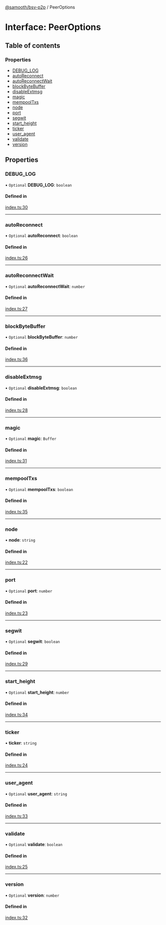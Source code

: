 [@samooth/bsv-p2p](../README.md) / PeerOptions

# Interface: PeerOptions

## Table of contents

### Properties

- [DEBUG\_LOG](PeerOptions.md#debug_log)
- [autoReconnect](PeerOptions.md#autoreconnect)
- [autoReconnectWait](PeerOptions.md#autoreconnectwait)
- [blockByteBuffer](PeerOptions.md#blockbytebuffer)
- [disableExtmsg](PeerOptions.md#disableextmsg)
- [magic](PeerOptions.md#magic)
- [mempoolTxs](PeerOptions.md#mempooltxs)
- [node](PeerOptions.md#node)
- [port](PeerOptions.md#port)
- [segwit](PeerOptions.md#segwit)
- [start\_height](PeerOptions.md#start_height)
- [ticker](PeerOptions.md#ticker)
- [user\_agent](PeerOptions.md#user_agent)
- [validate](PeerOptions.md#validate)
- [version](PeerOptions.md#version)

## Properties

### DEBUG\_LOG

• `Optional` **DEBUG\_LOG**: `boolean`

#### Defined in

[index.ts:30](https://github.com/samooth/bsv-p2p/blob/master/src/index.ts#L30)

___

### autoReconnect

• `Optional` **autoReconnect**: `boolean`

#### Defined in

[index.ts:26](https://github.com/samooth/bsv-p2p/blob/master/src/index.ts#L26)

___

### autoReconnectWait

• `Optional` **autoReconnectWait**: `number`

#### Defined in

[index.ts:27](https://github.com/samooth/bsv-p2p/blob/master/src/index.ts#L27)

___

### blockByteBuffer

• `Optional` **blockByteBuffer**: `number`

#### Defined in

[index.ts:36](https://github.com/samooth/bsv-p2p/blob/master/src/index.ts#L36)

___

### disableExtmsg

• `Optional` **disableExtmsg**: `boolean`

#### Defined in

[index.ts:28](https://github.com/samooth/bsv-p2p/blob/master/src/index.ts#L28)

___

### magic

• `Optional` **magic**: `Buffer`

#### Defined in

[index.ts:31](https://github.com/samooth/bsv-p2p/blob/master/src/index.ts#L31)

___

### mempoolTxs

• `Optional` **mempoolTxs**: `boolean`

#### Defined in

[index.ts:35](https://github.com/samooth/bsv-p2p/blob/master/src/index.ts#L35)

___

### node

• **node**: `string`

#### Defined in

[index.ts:22](https://github.com/samooth/bsv-p2p/blob/master/src/index.ts#L22)

___

### port

• `Optional` **port**: `number`

#### Defined in

[index.ts:23](https://github.com/samooth/bsv-p2p/blob/master/src/index.ts#L23)

___

### segwit

• `Optional` **segwit**: `boolean`

#### Defined in

[index.ts:29](https://github.com/samooth/bsv-p2p/blob/master/src/index.ts#L29)

___

### start\_height

• `Optional` **start\_height**: `number`

#### Defined in

[index.ts:34](https://github.com/samooth/bsv-p2p/blob/master/src/index.ts#L34)

___

### ticker

• **ticker**: `string`

#### Defined in

[index.ts:24](https://github.com/samooth/bsv-p2p/blob/master/src/index.ts#L24)

___

### user\_agent

• `Optional` **user\_agent**: `string`

#### Defined in

[index.ts:33](https://github.com/samooth/bsv-p2p/blob/master/src/index.ts#L33)

___

### validate

• `Optional` **validate**: `boolean`

#### Defined in

[index.ts:25](https://github.com/samooth/bsv-p2p/blob/master/src/index.ts#L25)

___

### version

• `Optional` **version**: `number`

#### Defined in

[index.ts:32](https://github.com/samooth/bsv-p2p/blob/master/src/index.ts#L32)
